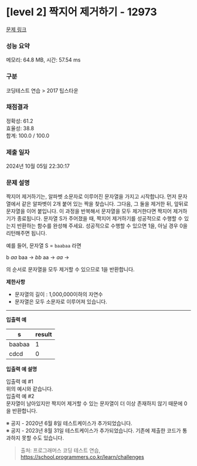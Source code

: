 # \[level 2] 짝지어 제거하기 - 12973

[문제 링크](https://school.programmers.co.kr/learn/courses/30/lessons/12973)

### 성능 요약

메모리: 64.8 MB, 시간: 57.54 ms

### 구분

코딩테스트 연습 > 2017 팁스타운

### 채점결과

정확성: 61.2\
효율성: 38.8\
합계: 100.0 / 100.0

### 제출 일자

2024년 10월 05일 22:30:17

### 문제 설명

짝지어 제거하기는, 알파벳 소문자로 이루어진 문자열을 가지고 시작합니다. 먼저 문자열에서 같은 알파벳이 2개 붙어 있는 짝을 찾습니다. 그다음, 그 둘을 제거한 뒤, 앞뒤로 문자열을 이어 붙입니다. 이 과정을 반복해서 문자열을 모두 제거한다면 짝지어 제거하기가 종료됩니다. 문자열 S가 주어졌을 때, 짝지어 제거하기를 성공적으로 수행할 수 있는지 반환하는 함수를 완성해 주세요. 성공적으로 수행할 수 있으면 1을, 아닐 경우 0을 리턴해주면 됩니다.

예를 들어, 문자열 S = `baabaa` 라면

b _aa_ baa → _bb_ aa → _aa_ →

의 순서로 문자열을 모두 제거할 수 있으므로 1을 반환합니다.

**제한사항**

* 문자열의 길이 : 1,000,000이하의 자연수
* 문자열은 모두 소문자로 이루어져 있습니다.

***

**입출력 예**

| s      | result |
| ------ | ------ |
| baabaa | 1      |
| cdcd   | 0      |

**입출력 예 설명**

입출력 예 #1\
위의 예시와 같습니다.\
입출력 예 #2\
문자열이 남아있지만 짝지어 제거할 수 있는 문자열이 더 이상 존재하지 않기 때문에 0을 반환합니다.

※ 공지 - 2020년 6월 8일 테스트케이스가 추가되었습니다.\
※ 공지 - 2023년 8월 31일 테스트케이스가 추가되었습니다. 기존에 제출한 코드가 통과하지 못할 수도 있습니다.

> 출처: 프로그래머스 코딩 테스트 연습, https://school.programmers.co.kr/learn/challenges

